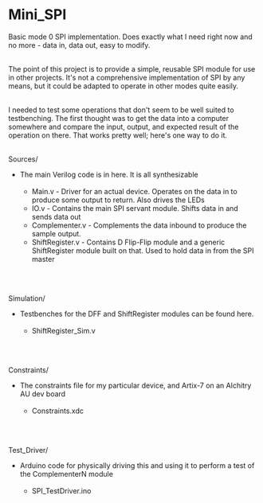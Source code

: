 # Mini_SPI

Basic mode 0 SPI implementation.  Does exactly what I need right now and no more - data in, data out, easy to modify.\
<br>

The point of this project is to provide a simple, reusable SPI module for use in other projects.  It's not a comprehensive implementation of SPI by any means, but it could
  be adapted to operate in other modes quite easily.\
<br>

I needed to test some operations that don't seem to be well suited to testbenching.  The first thought was to get the data into a computer somewhere and compare the input, output, and expected result of the operation on there.  That works pretty well; here's one way to do it.\
<br>

Sources/<br>
  * The main Verilog code is in here.  It is all synthesizable<br><br>
    - Main.v            - Driver for an actual device.  Operates on the data in to produce some output to return.  Also drives the LEDs
    - IO.v              - Contains the main SPI servant module.  Shifts data in and sends data out
    - Complementer.v    - Complements the data inbound to produce the sample output.
    - ShiftRegister.v   - Contains D Flip-Flip module and a generic ShiftRegister module built on that.  Used to hold data in from the SPI master
<br>
<br>


Simulation/<br>
  * Testbenches for the DFF and ShiftRegister modules can be found here.<br><br>
    - ShiftRegister_Sim.v
<br>
<br>


Constraints/<br>
  * The constraints file for my particular device, and Artix-7 on an Alchitry AU dev board<br><br>
    - Constraints.xdc<br>

<br>
<br>


Test_Driver/<br>
  * Arduino code for physically driving this and using it to perform a test of the ComplementerN module<br><br>
    - SPI_TestDriver.ino<br>
  <br>
<br>
